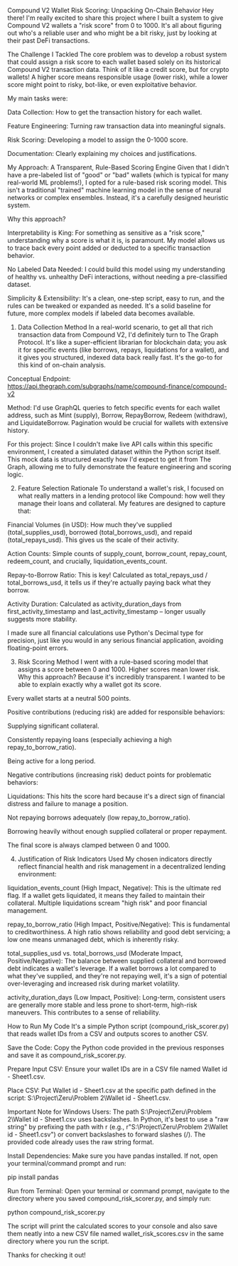 Compound V2 Wallet Risk Scoring: Unpacking On-Chain Behavior
Hey there! I'm really excited to share this project where I built a system to give Compound V2 wallets a "risk score" from 0 to 1000. It's all about figuring out who's a reliable user and who might be a bit risky, just by looking at their past DeFi transactions.

The Challenge I Tackled
The core problem was to develop a robust system that could assign a risk score to each wallet based solely on its historical Compound V2 transaction data. Think of it like a credit score, but for crypto wallets! A higher score means responsible usage (lower risk), while a lower score might point to risky, bot-like, or even exploitative behavior.

My main tasks were:

Data Collection: How to get the transaction history for each wallet.

Feature Engineering: Turning raw transaction data into meaningful signals.

Risk Scoring: Developing a model to assign the 0-1000 score.

Documentation: Clearly explaining my choices and justifications.

My Approach: A Transparent, Rule-Based Scoring Engine
Given that I didn't have a pre-labeled list of "good" or "bad" wallets (which is typical for many real-world ML problems!), I opted for a rule-based risk scoring model. This isn't a traditional "trained" machine learning model in the sense of neural networks or complex ensembles. Instead, it's a carefully designed heuristic system.

Why this approach?

Interpretability is King: For something as sensitive as a "risk score," understanding why a score is what it is, is paramount. My model allows us to trace back every point added or deducted to a specific transaction behavior.

No Labeled Data Needed: I could build this model using my understanding of healthy vs. unhealthy DeFi interactions, without needing a pre-classified dataset.

Simplicity & Extensibility: It's a clean, one-step script, easy to run, and the rules can be tweaked or expanded as needed. It's a solid baseline for future, more complex models if labeled data becomes available.

1. Data Collection Method
In a real-world scenario, to get all that rich transaction data from Compound V2, I'd definitely turn to The Graph Protocol. It's like a super-efficient librarian for blockchain data; you ask it for specific events (like borrows, repays, liquidations for a wallet), and it gives you structured, indexed data back really fast. It's the go-to for this kind of on-chain analysis.

Conceptual Endpoint: https://api.thegraph.com/subgraphs/name/compound-finance/compound-v2

Method: I'd use GraphQL queries to fetch specific events for each wallet address, such as Mint (supply), Borrow, RepayBorrow, Redeem (withdraw), and LiquidateBorrow. Pagination would be crucial for wallets with extensive history.

For this project: Since I couldn't make live API calls within this specific environment, I created a simulated dataset within the Python script itself. This mock data is structured exactly how I'd expect to get it from The Graph, allowing me to fully demonstrate the feature engineering and scoring logic.

2. Feature Selection Rationale
To understand a wallet's risk, I focused on what really matters in a lending protocol like Compound: how well they manage their loans and collateral. My features are designed to capture that:

Financial Volumes (in USD): How much they've supplied (total_supplies_usd), borrowed (total_borrows_usd), and repaid (total_repays_usd). This gives us the scale of their activity.

Action Counts: Simple counts of supply_count, borrow_count, repay_count, redeem_count, and crucially, liquidation_events_count.

Repay-to-Borrow Ratio: This is key! Calculated as total_repays_usd / total_borrows_usd, it tells us if they're actually paying back what they borrow.

Activity Duration: Calculated as activity_duration_days from first_activity_timestamp and last_activity_timestamp – longer usually suggests more stability.

I made sure all financial calculations use Python's Decimal type for precision, just like you would in any serious financial application, avoiding floating-point errors.

3. Risk Scoring Method
I went with a rule-based scoring model that assigns a score between 0 and 1000. Higher scores mean lower risk. Why this approach? Because it's incredibly transparent. I wanted to be able to explain exactly why a wallet got its score.

Every wallet starts at a neutral 500 points.

Positive contributions (reducing risk) are added for responsible behaviors:

Supplying significant collateral.

Consistently repaying loans (especially achieving a high repay_to_borrow_ratio).

Being active for a long period.

Negative contributions (increasing risk) deduct points for problematic behaviors:

Liquidations: This hits the score hard because it's a direct sign of financial distress and failure to manage a position.

Not repaying borrows adequately (low repay_to_borrow_ratio).

Borrowing heavily without enough supplied collateral or proper repayment.

The final score is always clamped between 0 and 1000.

4. Justification of Risk Indicators Used
My chosen indicators directly reflect financial health and risk management in a decentralized lending environment:

liquidation_events_count (High Impact, Negative): This is the ultimate red flag. If a wallet gets liquidated, it means they failed to maintain their collateral. Multiple liquidations scream "high risk" and poor financial management.

repay_to_borrow_ratio (High Impact, Positive/Negative): This is fundamental to creditworthiness. A high ratio shows reliability and good debt servicing; a low one means unmanaged debt, which is inherently risky.

total_supplies_usd vs. total_borrows_usd (Moderate Impact, Positive/Negative): The balance between supplied collateral and borrowed debt indicates a wallet's leverage. If a wallet borrows a lot compared to what they've supplied, and they're not repaying well, it's a sign of potential over-leveraging and increased risk during market volatility.

activity_duration_days (Low Impact, Positive): Long-term, consistent users are generally more stable and less prone to short-term, high-risk maneuvers. This contributes to a sense of reliability.

How to Run My Code
It's a simple Python script (compound_risk_scorer.py) that reads wallet IDs from a CSV and outputs scores to another CSV.

Save the Code: Copy the Python code provided in the previous responses and save it as compound_risk_scorer.py.

Prepare Input CSV: Ensure your wallet IDs are in a CSV file named Wallet id - Sheet1.csv.

Place CSV: Put Wallet id - Sheet1.csv at the specific path defined in the script: S:\Project\Zeru\Problem 2\Wallet id - Sheet1.csv.

Important Note for Windows Users: The path S:\Project\Zeru\Problem 2\Wallet id - Sheet1.csv uses backslashes. In Python, it's best to use a "raw string" by prefixing the path with r (e.g., r"S:\Project\Zeru\Problem 2\Wallet id - Sheet1.csv") or convert backslashes to forward slashes (/). The provided code already uses the raw string format.

Install Dependencies: Make sure you have pandas installed. If not, open your terminal/command prompt and run:

pip install pandas

Run from Terminal: Open your terminal or command prompt, navigate to the directory where you saved compound_risk_scorer.py, and simply run:

python compound_risk_scorer.py

The script will print the calculated scores to your console and also save them neatly into a new CSV file named wallet_risk_scores.csv in the same directory where you run the script.

Thanks for checking it out!

